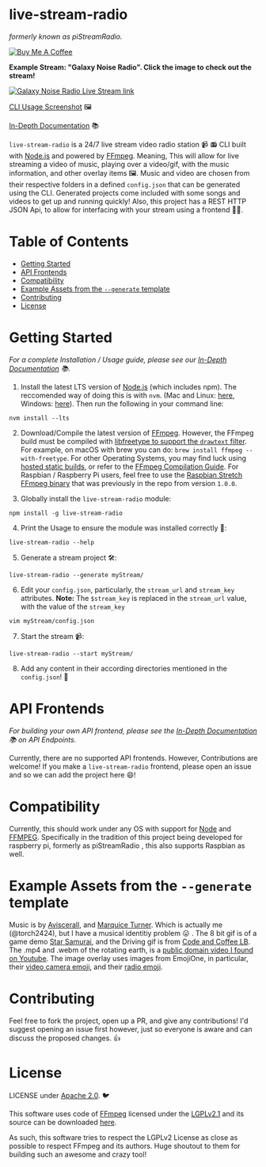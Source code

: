 # live-stream-radio

_formerly known as piStreamRadio._

[![Buy Me A Coffee](https://www.buymeacoffee.com/assets/img/custom_images/orange_img.png)](https://www.buymeacoffee.com/torch2424)

**Example Stream: "Galaxy Noise Radio". Click the image to check out the stream!**

[![Galaxy Noise Radio Live Stream link](https://files.aaronthedev.com/$/ugbbg)](https://www.youtube.com/channel/UCLkeIxbDJ8-kH7B9qJkyxQg/live)

[CLI Usage Screenshot](./docz/assets/CLIUsage.png) 🖼️

[In-Depth Documentation](https://torch2424.github.io/live-stream-radio/) 📚

`live-stream-radio` is a 24/7 live stream video radio station 📹 📻 CLI built with [Node.js](https://nodejs.org/) and powered by [FFmpeg](http://ffmpeg.org). Meaning, This will allow for live streaming a video of music, playing over a video/gif, with the music information, and other overlay items 🖼️. Music and video are chosen from their respective folders in a defined `config.json` that can be generated using the CLI. Generated projects come included with some songs and videos to get up and running quickly! Also, this project has a REST HTTP JSON Api, to allow for interfacing with your stream using a frontend 👩‍💻.

# Table of Contents

- [Getting Started](#getting-started)
- [API Frontends](#api-frontends)
- [Compatibility](#compatibility)
- [Example Assets from the `--generate` template](#example-assets-from-the---generate-template)
- [Contributing](#contributing)
- [License](#license)

# Getting Started

_For a complete Installation / Usage guide, please see our [In-Depth Documentation](https://torch2424.github.io/live-stream-radio/) 📚._

1. Install the latest LTS version of [Node.js](https://nodejs.org/) (which includes npm). The reccomended way of doing this is with `nvm`. (Mac and Linux: [here](https://github.com/creationix/nvm), Windows: [here](https://github.com/coreybutler/nvm-windows)). Then run the following in your command line:

```shell
nvm install --lts
```

2. Download/Compile the latest version of [FFmpeg](http://ffmpeg.org). However, the FFmpeg build must be compiled with [libfreetype to support the `drawtext` filter](https://ffmpeg.org/ffmpeg-filters.html#drawtext). For example, on macOS with brew you can do: `brew install ffmpeg --with-freetype`. For other Operating Systems, you may find luck using [hosted static builds](https://ffmpeg.zeranoe.com/builds/), or refer to the [FFmpeg Compilation Guide](https://trac.ffmpeg.org/wiki/CompilationGuide). For Raspbian / Raspberry Pi users, feel free to use the [Raspbian Stretch FFmpeg binary](https://github.com/torch2424/piStreamRadio/tree/0b75cae32cadb21d8af07584f0cfc4b9a287c077/ffmpeg) that was previously in the repo from version `1.0.0`.

3. Globally install the `live-stream-radio` module:

```shell
npm install -g live-stream-radio
```

4. Print the Usage to ensure the module was installed correctly 🐾:

```shell
live-stream-radio --help
```

5. Generate a stream project 🛠️:

```shell
live-stream-radio --generate myStream/
```

6. Edit your `config.json`, particularly, the `stream_url` and `stream_key` attributes. **Note:** The `$stream_key` is replaced in the `stream_url` value, with the value of the `stream_key`

```shell
vim myStream/config.json
```

7. Start the stream 📹:

```shell
live-stream-radio --start myStream/
```

8. Add any content in their according directories mentioned in the `config.json`! 🎉

# API Frontends

_For building your own API frontend, please see the [In-Depth Documentation](https://torch2424.github.io/live-stream-radio/) 📚 on API Endpoints._

Currently, there are no supported API frontends. However, Contributions are welcome! If you make a `live-stream-radio` frontend, please open an issue and so we can add the project here 😄!

# Compatibility

Currently, this should work under any OS with support for [Node](https://nodejs.org/en/) and [FFMPEG](https://www.ffmpeg.org/). Specifically in the tradition of this project being developed for raspberry pi, formerly as piStreamRadio , this also supports Raspbian as well.

# Example Assets from the `--generate` template

Music is by [Aviscerall](https://aviscerall.bandcamp.com/), and [Marquice Turner](https://marquiceturner.bandcamp.com/). Which is actually me (@torch2424), but I have a musical identitiy problem 😛 . The 8 bit gif is of a game demo [Star Samurai](https://github.com/torch2424/StarSamurai), and the Driving gif is from [Code and Coffee LB](http://codeandcoffeelb.org/). The .mp4 and .webm of the rotating earth, is a [public domain video I found on Youtube](https://www.youtube.com/watch?v=uuY1RXZyUFs). The image overlay uses images from EmojiOne, in particular, their [video camera emoji](https://www.emojione.com/emoji/1f4f9), and their [radio emoji](https://www.emojione.com/emoji/1f4fb).

# Contributing

Feel free to fork the project, open up a PR, and give any contributions! I'd suggest opening an issue first however, just so everyone is aware and can discuss the proposed changes. 👍

# License

LICENSE under [Apache 2.0](https://choosealicense.com/licenses/apache-2.0/). 🐦

This software uses code of [FFmpeg](http://ffmpeg.org) licensed under the [LGPLv2.1](http://www.gnu.org/licenses/old-licenses/lgpl-2.1.html) and its source can be downloaded [here](./deps/ffmpeg).

As such, this software tries to respect the LGPLv2 License as close as possible to respect FFmpeg and its authors. Huge shoutout to them for building such an awesome and crazy tool!
